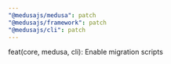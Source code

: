 ```yaml
---
"@medusajs/medusa": patch
"@medusajs/framework": patch
"@medusajs/cli": patch
---
```


feat(core, medusa, cli): Enable migration scripts
